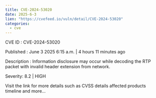 ```yaml
---
title: CVE-2024-53020
date: 2025-6-3
lien: "https://cvefeed.io/vuln/detail/CVE-2024-53020"
categories:
  - cve
---
```


CVE ID : CVE-2024-53020

Published :  June 3
2025
6:15 a.m. | 4 hours
11 minutes ago

Description : Information disclosure may occur while decoding the RTP packet with invalid header extension from network.

Severity: 8.2 | HIGH

Visit the link for more details
such as CVSS details
affected products
timeline
and more...
